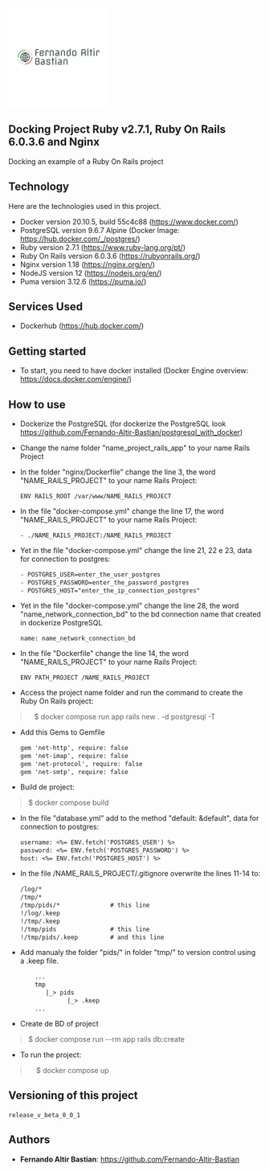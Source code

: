 ![Logo of the project](./Logo.png)

## Docking Project Ruby v2.7.1, Ruby On Rails 6.0.3.6 and Nginx

Docking an example of a Ruby On Rails project


## Technology 

Here are the technologies used in this project.

* Docker version 20.10.5, build 55c4c88 (https://www.docker.com/)
* PostgreSQL version 9.6.7 Alpine (Docker Image: https://hub.docker.com/_/postgres/)
* Ruby version 2.7.1 (https://www.ruby-lang.org/pt/)
* Ruby On Rails version 6.0.3.6 (https://rubyonrails.org/)
* Nginx version 1.18 (https://nginx.org/en/)
* NodeJS version 12 (https://nodejs.org/en/)
* Puma version 3.12.6 (https://puma.io/)

## Services Used

* Dockerhub (https://hub.docker.com/)


## Getting started

* To start, you need to have docker installed (Docker Engine overview: https://docs.docker.com/engine/)

## How to use

* Dockerize the PostgreSQL (for dockerize the PostgreSQL look https://github.com/Fernando-Altir-Bastian/postgresql_with_docker)

* Change the name folder "name_project_rails_app" to your name Rails Project

* In the folder "nginx/Dockerfile" change the line 3, the word "NAME_RAILS_PROJECT" to your name Rails Project:
    ```
    ENV RAILS_ROOT /var/www/NAME_RAILS_PROJECT
    ```

* In the file "docker-compose.yml" change the line 17, the word "NAME_RAILS_PROJECT" to your name Rails Project:
    ```
    - ./NAME_RAILS_PROJECT:/NAME_RAILS_PROJECT
    ```

* Yet in the file "docker-compose.yml" change the line 21, 22 e 23, data for connection to postgres:
    ```
    - POSTGRES_USER=enter_the_user_postgres
    - POSTGRES_PASSWORD=enter_the_password_postgres
    - POSTGRES_HOST="enter_the_ip_connection_postgres"
    ```

* Yet in the file "docker-compose.yml" change the line 28, the word "name_network_connection_bd" to the bd connection name that created in dockerize PostgreSQL
    ```
    name: name_network_connection_bd
    ```

* In the file "Dockerfile" change the line 14, the word "NAME_RAILS_PROJECT" to your name Rails Project:
    ```
    ENV PATH_PROJECT /NAME_RAILS_PROJECT
    ```

* Access the project name folder and run the command to create the Ruby On Rails project:
>   $ docker compose run app rails new . -d postgresql -T

* Add this Gems to Gemfile
    ```
    gem 'net-http', require: false
    gem 'net-imap', require: false
    gem 'net-protocol', require: false
    gem 'net-smtp', require: false  
    ```

* Build de project:
>    $ docker compose build

* In the file "database.yml" add to the method "default: &default", data for connection to postgres:
    ```
    username: <%= ENV.fetch('POSTGRES_USER') %>
    password: <%= ENV.fetch('POSTGRES_PASSWORD') %>
    host: <%= ENV.fetch('POSTGRES_HOST') %>
    ```
    
* In the file /NAME_RAILS_PROJECT/.gitignore overwrite the lines 11-14 to:
    ```
    /log/*
    /tmp/*
    /tmp/pids/*              # this line
    !/log/.keep
    !/tmp/.keep
    !/tmp/pids               # this line
    !/tmp/pids/.keep         # and this line
    ```

* Add manualy the folder "pids/" in folder "tmp/" to version control using a .keep file.
    ```
        ...
        tmp
           |_> pids
                 |_> .keep
        ...
    ```

* Create de BD of project
>   $ docker compose run --rm app rails db:create

* To run the project:
>    $ docker compose up

## Versioning of this project 

    release_v_beta_0_0_1


## Authors

* **Fernando Altir Bastian**: https://github.com/Fernando-Altir-Bastian


